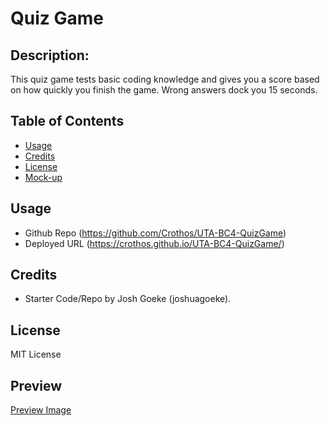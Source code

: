 # Quiz Game

## Description:
This quiz game tests basic coding knowledge and gives you a score based on how quickly you finish the game. Wrong answers dock you 15 seconds.



## Table of Contents

- [Usage](#usage)
- [Credits](#credits)
- [License](#license)
- [Mock-up](#mock-up)

## Usage
- Github Repo (https://github.com/Crothos/UTA-BC4-QuizGame)
- Deployed URL (https://crothos.github.io/UTA-BC4-QuizGame/)

## Credits
- Starter Code/Repo by Josh Goeke (joshuagoeke).
## License

MIT License



## Preview ##
[Preview Image](https://github.com/Crothos/UTA-BC4-QuizGame/blob/main/assets/images/Ch4Prev.png)
